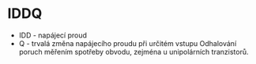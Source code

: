 # IDDQ
- IDD - napájecí proud
- Q - trvalá změna napájecího proudu při určitém vstupu
Odhalování poruch měřením spotřeby obvodu, zejména u unipolárních tranzistorů.